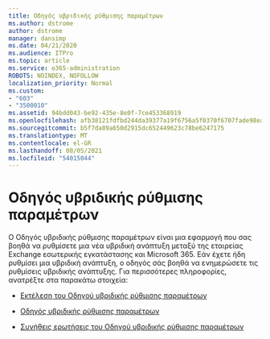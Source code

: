 ```yaml
---
title: Οδηγός υβριδικής ρύθμισης παραμέτρων
ms.author: dstrome
author: dstrome
manager: dansimp
ms.date: 04/21/2020
ms.audience: ITPro
ms.topic: article
ms.service: o365-administration
ROBOTS: NOINDEX, NOFOLLOW
localization_priority: Normal
ms.custom:
- "603"
- "3500010"
ms.assetid: 94bdd043-be92-435e-8e0f-7ce453368919
ms.openlocfilehash: afb38121fdfbd244da39377a19f6756a5f0370f6707fade98eaf53def6981696
ms.sourcegitcommit: b5f7da89a650d2915dc652449623c78be6247175
ms.translationtype: MT
ms.contentlocale: el-GR
ms.lasthandoff: 08/05/2021
ms.locfileid: "54015044"
---
```

# <a name="hybrid-configuration-wizard"></a>Οδηγός υβριδικής ρύθμισης παραμέτρων

Ο Οδηγός υβριδικής ρύθμισης παραμέτρων είναι μια εφαρμογή που σας βοηθά να ρυθμίσετε μια νέα υβριδική ανάπτυξη μεταξύ της εταιρείας Exchange εσωτερικής εγκατάστασης και Microsoft 365. Εάν έχετε ήδη ρυθμίσει μια υβριδική ανάπτυξη, ο οδηγός σάς βοηθά να ενημερώσετε τις ρυθμίσεις υβριδικής ανάπτυξης. Για περισσότερες πληροφορίες, ανατρέξτε στα παρακάτω στοιχεία:
  
- [Εκτέλεση του Οδηγού υβριδικής ρύθμισης παραμέτρων](https://technet.microsoft.com/library/mt595788%28v=exchg.150%29.aspx)

- [Οδηγός υβριδικής ρύθμισης παραμέτρων](https://technet.microsoft.com/library/hh529921%28v=exchg.150%29.aspx)

- [Συνήθεις ερωτήσεις του Οδηγού υβριδικής ρύθμισης παραμέτρων](https://technet.microsoft.com/library/mt488940%28v=exchg.150%29.aspx)
